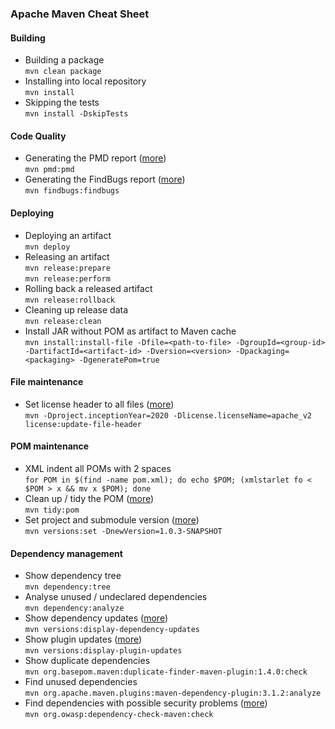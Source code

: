 ### Apache Maven Cheat Sheet

#### Building
* Building a package<br/>
  `mvn clean package`
* Installing into local repository<br/>
  `mvn install`
* Skipping the tests<br/>
  `mvn install -DskipTests`
  
#### Code Quality
* Generating the PMD report ([more](https://maven.apache.org/plugins/maven-pmd-plugin/))<br/>
  `mvn pmd:pmd`
* Generating the FindBugs report ([more](https://gleclaire.github.io/findbugs-maven-plugin/usage.html))<br/>
  `mvn findbugs:findbugs`

#### Deploying
* Deploying an artifact<br/>
  `mvn deploy`
* Releasing an artifact<br/>
  `mvn release:prepare`<br/>
  `mvn release:perform`<br/>
* Rolling back a released artifact<br/>
  `mvn release:rollback`
* Cleaning up release data<br/>
  `mvn release:clean`<br/>
* Install JAR without POM as artifact to Maven cache<br>
  `mvn install:install-file -Dfile=<path-to-file> -DgroupId=<group-id> -DartifactId=<artifact-id> -Dversion=<version> -Dpackaging=<packaging> -DgeneratePom=true`

#### File maintenance
* Set license header to all files ([more](http://www.mojohaus.org/license-maven-plugin/update-file-header-mojo.html))<br/>
  `mvn -Dproject.inceptionYear=2020 -Dlicense.licenseName=apache_v2 license:update-file-header`

#### POM maintenance
* XML indent all POMs with 2 spaces<br/>
  `for POM in $(find -name pom.xml); do echo $POM; (xmlstarlet fo < $POM > x && mv x $POM); done`
* Clean up / tidy the POM ([more](https://www.mojohaus.org/tidy-maven-plugin/))<br/>
  `mvn tidy:pom`
* Set project and submodule version ([more](https://www.mojohaus.org/versions-maven-plugin/examples/set.html))<br/>
  `mvn versions:set -DnewVersion=1.0.3-SNAPSHOT`
  
#### Dependency management 
* Show dependency tree<br/>
  `mvn dependency:tree`
* Analyse unused / undeclared dependencies<br/>
  `mvn dependency:analyze`
* Show dependency updates ([more](https://www.mojohaus.org/versions-maven-plugin/display-dependency-updates-mojo.html))<br/>
  `mvn versions:display-dependency-updates`
* Show plugin updates ([more](https://www.mojohaus.org/versions-maven-plugin/examples/display-plugin-updates.html))<br/>
  `mvn versions:display-plugin-updates`
* Show duplicate dependencies<br/>
  `mvn org.basepom.maven:duplicate-finder-maven-plugin:1.4.0:check`
* Find unused dependencies<br/>
  `mvn org.apache.maven.plugins:maven-dependency-plugin:3.1.2:analyze`
* Find dependencies with possible security problems ([more](https://github.com/jeremylong/DependencyCheck))<br/>
  `mvn org.owasp:dependency-check-maven:check`

